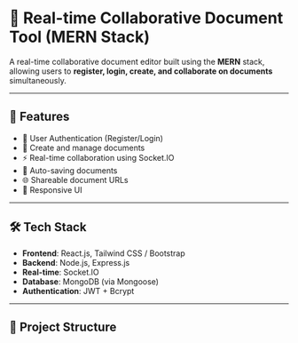 
# 📝 Real-time Collaborative Document Tool (MERN Stack)

A real-time collaborative document editor built using the **MERN** stack, allowing users to **register, login, create, and collaborate on documents** simultaneously.

---

## 🚀 Features

- 🧾 User Authentication (Register/Login)
- 📄 Create and manage documents
- ⚡ Real-time collaboration using Socket.IO
- 💾 Auto-saving documents
- 🌐 Shareable document URLs
- 📱 Responsive UI

---

## 🛠️ Tech Stack

- **Frontend**: React.js, Tailwind CSS / Bootstrap
- **Backend**: Node.js, Express.js
- **Real-time**: Socket.IO
- **Database**: MongoDB (via Mongoose)
- **Authentication**: JWT + Bcrypt

---

## 📂 Project Structure

